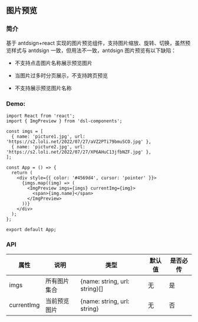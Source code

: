 ## 图片预览

### 简介

基于 antdsign+react 实现的图片预览组件，支持图片缩放、旋转、切换，虽然预览样式与 antdsign 一致，但用法不一致，antdsign 图片预览有以下缺陷：

- 不支持点击图片名称展示预览图片

- 当图片过多时分页展示，不支持跨页预览

- 不支持展示预览图片名称

### Demo:

```tsx
import React from 'react';
import { ImgPreview } from 'dsl-components';

const imgs = [
  { name: 'picture1.jpg', url: 'https://s2.loli.net/2022/07/27/aVZ2PTi79bmuSCO.jpg' },
  { name: 'picture2.jpg', url: 'https://s2.loli.net/2022/07/27/XP6AHuC13jfbNZF.jpg' },
];

const App = () => {
  return (
    <div style={{ color: '#4569d4', cursor: 'pointer' }}>
      {imgs.map((img) => (
        <ImgPreview imgs={imgs} currentImg={img}>
          <span>{img.name}</span>
        </ImgPreview>
      ))}
    </div>
  );
};

export default App;
```

### API

| 属性       | 说明         | 类型                          | 默认值 | 是否必传 |
| ---------- | ------------ | ----------------------------- | ------ | -------- |
| imgs       | 所有图片集合 | {name: string, url: string}[] | 无     | 是       |
| currentImg | 当前预览图片 | {name: string, url: string}   | 无     | 否       |
